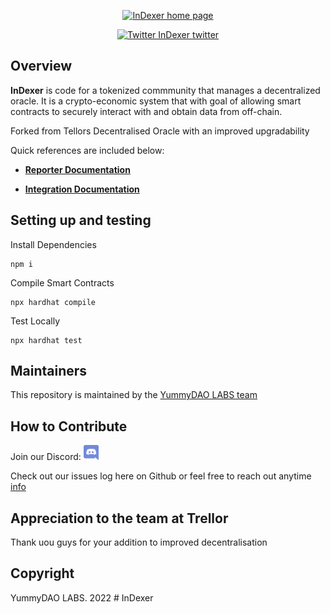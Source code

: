 <p align="center">
  <a href=''>
    <img src= '' height="200" alt='InDexer home page' />
  </a>
</p>

<p align="center">
  <a href=''>
    <img src= '' alt='Twitter InDexer twitter' />
  </a>
</p>


## Overview <a name="overview"> </a>  

<b>InDexer</b> is code for a tokenized commmunity that manages a decentralized oracle. It is a crypto-economic system that with goal of allowing smart contracts to securely interact with and obtain data from off-chain.

Forked from Tellors Decentralised Oracle with an improved upgradability

Quick references are included below:

* <b> [Reporter Documentation]()</b>

* <b> [Integration Documentation](https://docs.tellor.io/tellor/integration/introduction)</b>

## Setting up and testing

Install Dependencies
```
npm i
```
Compile Smart Contracts
```
npx hardhat compile
```

Test Locally
```
npx hardhat test
```

## Maintainers <a name="maintainers"> </a>
This repository is maintained by the [YummyDAO LABS team](https://github.com/orgs/)


## How to Contribute<a name="how2contribute"> </a>  
Join our Discord:
[<img src="./public/discord.png" width="24" height="24">]()

Check out our issues log here on Github or feel free to reach out anytime [info](mailto:)

## Appreciation to the team at Trellor
Thank uou guys for your addition to improved decentralisation

## Copyright

YummyDAO LABS. 2022
#   I n D e x e r 
 
 
